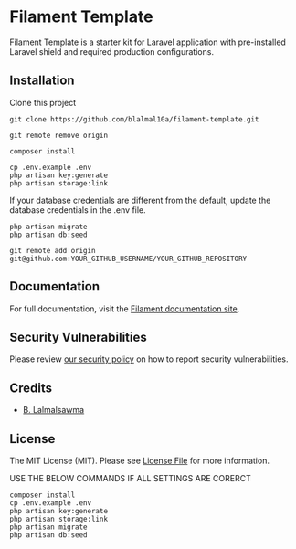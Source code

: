 # Filament Template
Filament Template is a starter kit for Laravel application with pre-installed Laravel shield and required production configurations.

## Installation
Clone this project
```
git clone https://github.com/blalmal10a/filament-template.git

git remote remove origin

composer install

cp .env.example .env
php artisan key:generate
php artisan storage:link
``` 

If your database credentials are different from the default, update the database credentials in the .env file.

```
php artisan migrate
php artisan db:seed
```

```
git remote add origin git@github.com:YOUR_GITHUB_USERNAME/YOUR_GITHUB_REPOSITORY
```
## Documentation

For full documentation, visit the [Filament documentation site](https://filamentphp.com/docs/).

## Security Vulnerabilities

Please review [our security policy](../../security/policy) on how to report security vulnerabilities.

## Credits

- [B. Lalmalsawma](https://github.com/blalmal10a)

## License

The MIT License (MIT). Please see [License File](LICENSE.md) for more information.

USE THE BELOW COMMANDS IF ALL SETTINGS ARE CORERCT
```
composer install
cp .env.example .env
php artisan key:generate
php artisan storage:link
php artisan migrate
php artisan db:seed
```

